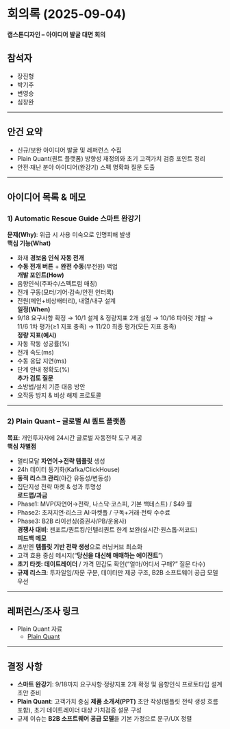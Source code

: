 # 회의록 (2025-09-04)
**캡스톤디자인 – 아이디어 발굴 대면 회의**

## 참석자
- 장진형
- 박기주
- 변영승
- 심창완

---

## 안건 요약
- 신규/보완 아이디어 발굴 및 레퍼런스 수집
- Plain Quant(퀀트 플랫폼) 방향성 재정의와 초기 고객가치 검증 포인트 정리
- 안전·재난 분야 아이디어(완강기) 스펙 명확화 질문 도출

---

## 아이디어 목록 & 메모

### 1) Automatic Rescue Guide **스마트 완강기**
**문제(Why)**: 위급 시 사용 미숙으로 인명피해 발생  
**핵심 기능(What)**  
- 화재 **경보음 인식 자동 전개**  
- **수동 전개 버튼** + **완전 수동**(무전원) 백업  
**개발 포인트(How)**  
- 음향인식(주파수/스펙트럼 매칭)  
- 전개 구동(모터/기어·감속/안전 인터록)  
- 전원(메인+비상배터리), 내열/내구 설계  
**일정(When)**  
- 9/18 요구사항 확정 → 10/1 설계 & 정량지표 2개 설정 → 10/16 파이럿 개발 → 11/6 1차 평가(≥1 지표 충족) → 11/20 최종 평가(모든 지표 충족)  
**정량 지표(예시)**  
- 자동 작동 성공률(%)  
- 전개 속도(ms)  
- 수동 응답 지연(ms)  
- 단계 안내 정확도(%)  
**추가 검토 질문**  
- 소방법/설치 기준 대응 방안  
- 오작동 방지 & 비상 해제 프로토콜

---

### 2) **Plain Quant – 글로벌 AI 퀀트 플랫폼**
**목표**: 개인투자자에 24시간 글로벌 자동전략 도구 제공  
**핵심 차별점**  
- 멀티모달 **자연어→전략 템플릿** 생성  
- 24h 데이터 동기화(Kafka/ClickHouse)  
- **동적 리스크 관리**(야간 유동성/변동성)  
- 집단지성 전략 마켓 & 성과 투명성  
**로드맵/과금**  
- Phase1: MVP(자연어→전략, 나스닥·코스피, 기본 백테스트) / $49 월  
- Phase2: 초저지연·리스크 AI·마켓플 / 구독+거래·전략 수수료  
- Phase3: B2B 라이선싱(증권사/PB/운용사)  
**경쟁사 대비**: 젠포트/퀀트킹/인텔리퀀트 한계 보완(실시간·원스톱·저코드)  
**피드백 메모**  
- 초반엔 **템플릿 기반 전략 생성**으로 러닝커브 최소화  
- 고객 효용 중심 메시지(“**당신을 대신해 매매하는 에이전트**”)  
- **초기 타겟: 데이트레이더** / 가격 민감도 확인(“얼마/어디서 구매?” 질문 다수)  
- **규제 리스크**: 투자일임/자문 구분, 데이터만 제공 구조, B2B 소프트웨어 공급 모델 우선

---

## 레퍼런스/조사 링크
- Plain Quant 자료  
  - [Plain Quant](https://www.notion.so/Plain-Quant-26471e3e95fe8092bbc9fcf5501e7418?pvs=21)  

---

## 결정 사항
- **스마트 완강기**: 9/18까지 요구사항·정량지표 2개 확정 및 음향인식 프로토타입 설계 초안 준비  
- **Plain Quant**: 고객가치 중심 **제품 소개서(PPT)** 초안 작성(템플릿 전략 생성 흐름 포함), 초기 데이트레이더 대상 가치검증 설문 구성  
- 규제 이슈는 **B2B 소프트웨어 공급 모델**을 기본 가정으로 문구/UX 정렬
